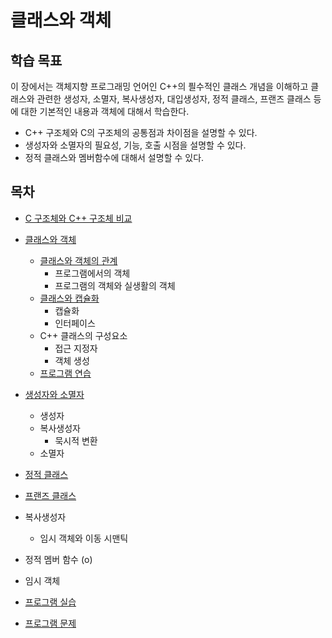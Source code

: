 #  클래스와 객체 

## 학습 목표 

이 장에서는 객체지향 프로그래밍 언어인 C++의 픨수적인 클래스 개념을 이해하고 클래스와 관련한 생성자, 소멸자, 복사생성자, 대입생성자, 정적 클래스, 프랜즈 클래스 등에 대한 기본적인 내용과 객체에 대해서 학습한다. 

* C++ 구조체와 C의 구조체의 공통점과 차이점을 설명할 수 있다.
* 생성자와 소멸자의 필요성, 기능, 호출 시점을 설명할 수 있다.
* 정적 클래스와 멤버함수에 대해서 설명할 수 있다. 

## 목차

* [C 구조체와 C++ 구조체 비교](./struct_in_c_cpp.md)
* [클래스와 객체](./Objects.md)
  - [클래스와 객체의 관계](./Objects.md#-클래스와-객체의-관계)
    + 프로그램에서의 객체 
    + 프로그램의 객체와 실생활의 객체
  - [클래스와 캡슐화](./Objects.md#-클래스와-캡술화)
    + 캡슐화
    + 인터페이스
  - C++ 클래스의 구성요소 
    + 접근 지정자
    + 객체 생성
  - [프로그램 연습](./Problem1.md)
* [생성자와 소멸자](./constructor_destructor.md)
  - 생성자
  - 복사생성자
    + 묵시적 변환
  - 소멸자 
* [정적 클래스](./Static.md) 
* [프랜즈 클래스](../friend_function_class.md)

* 복사생성자

  - 임시 객체와 이동 시맨틱

* 정적 멤버 함수 (o)
* 임시 객체


* [프로그램 실습](./Labs.md)
* [프로그램 문제](./Problems.md)

